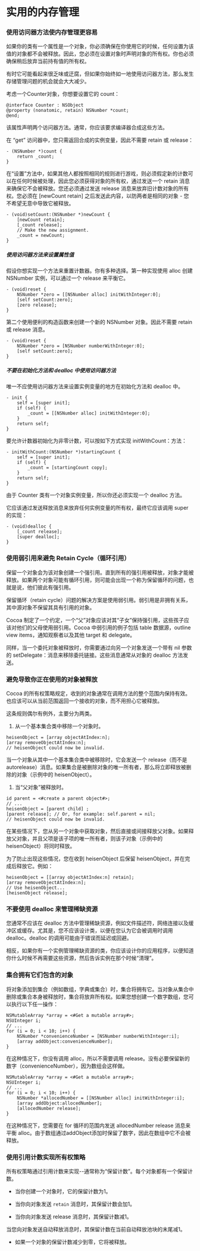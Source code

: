 # 实用的内存管理

### 使用访问器方法使内存管理更容易

如果你的类有一个属性是一个对象，你必须确保在你使用它的时候，任何设置为该值的对象都不会被释放。因此，您必须在设置对象时声明对象的所有权。你也必须确保稍后放弃当前持有值的所有权。

有时它可能看起来很乏味或迂腐，但如果你始终如一地使用访问器方法，那么发生存储管理问题的机会就会大大减少。

考虑一个Counter对象，你想要设置它的 count：

```
@interface Counter : NSObject
@property (nonatomic, retain) NSNumber *count;
@end;
```

该属性声明两个访问器方法。通常，你应该要求编译器合成这些方法。

在 “get” 访问器中，您只需返回合成的实例变量，因此不需要 retain 或 release：

```
- (NSNumber *)count {
    return _count;
}
```

在“设置”方法中，如果其他人都按照相同的规则进行游戏，则必须假定新的计数可以在任何时候被处理，因此您必须获得对象的所有权，通过发送一个 retain 消息来确保它不会被释放。您还必须通过发送 release 消息来放弃旧计数对象的所有权。您必须在 \[newCount retain\] 之后发送此内容，以防两者是相同的对象 - 您不希望无意中导致它被释放。

```
- (void)setCount:(NSNumber *)newCount {
    [newCount retain];
    [_count release];
    // Make the new assignment.
    _count = newCount;
}
```

##### 使用访问器方法来设置属性值

假设你想实现一个方法来重置计数器。你有多种选择。第一种实现使用 alloc 创建 NSNumber 实例，可以通过一个 release 来平衡它。

```
- (void)reset {
    NSNumber *zero = [[NSNumber alloc] initWithInteger:0];
    [self setCount:zero];
    [zero release];
}
```

第二个使用便利的构造函数来创建一个新的 NSNumber 对象。因此不需要 retain 或 release 消息。

```
- (void)reset {
    NSNumber *zero = [NSNumber numberWithInteger:0];
    [self setCount:zero];
}
```

##### 不要在初始化方法和 dealloc 中使用访问器方法

唯一不应使用访问器方法来设置实例变量的地方在初始化方法和 dealloc 中。

```
- init {
    self = [super init];
    if (self) {
        _count = [[NSNumber alloc] initWithInteger:0];
    }
    return self;
}
```

要允许计数器初始化为非零计数，可以按如下方式实现 initWithCount：方法：

```
- initWithCount:(NSNumber *)startingCount {
    self = [super init];
    if (self) {
        _count = [startingCount copy];
    }
    return self;
}
```

由于 Counter 类有一个对象实例变量，所以你还必须实现一个 dealloc 方法。

它应该通过发送释放消息来放弃任何实例变量的所有权，最终它应该调用 super 的实现：

```
- (void)dealloc {
    [_count release];
    [super dealloc];
}
```

### 使用弱引用来避免 Retain Cycle（循环引用）

保留一个对象会为该对象创建一个强引用。直到所有的强引用被释放，对象才能被释放。如果两个对象可能有循环引用，则可能会出现一个称为保留循环的问题，也就是说，他们彼此有强引用。

保留循环（retain cycle）问题的解决方案是使用弱引用。弱引用是非拥有关系，其中源对象不保留其具有引用的对象。

Cocoa 制定了一个约定，一个“父”对象应该对其“子女”保持强引用，这些孩子应该对他们的父母使用弱引用。Cocoa 中弱引用的例子包括 table 数据源，outline view items，通知观察者以及其他 target 和 delegate。

同样，当一个委托对象被释放时，你需要通过向另一个对象发送一个带有 nil 参数的 setDelegate：消息来移除委托链接。这些消息通常从对象的 dealloc 方法发送。

### 避免导致你正在使用的对象被释放

Cocoa 的所有权策略规定，收到的对象通常在调用方法的整个范围内保持有效。也应该可以从当前范围返回一个接收的对象，而不用担心它被释放。

这条规则偶尔有例外，主要分为两类。

1. 从一个基本集合类中移除一个对象时。

```
heisenObject = [array objectAtIndex:n];
[array removeObjectAtIndex:n];
// heisenObject could now be invalid.
```

当一个对象从其中一个基本集合类中被移除时，它会发送一个 release（而不是 autorelease）消息。如果集合是被删除对象的唯一所有者，那么将立即释放被删除的对象（示例中的 heisenObject）。

1. 当“父对象”被释放时。

```
id parent = <#create a parent object#>;
// ...
heisenObject = [parent child] ;
[parent release]; // Or, for example: self.parent = nil;
// heisenObject could now be invalid.
```

在某些情况下，您从另一个对象中获取对象，然后直接或间接释放父对象。如果释放父对象，并且父项是该子项的唯一所有者，则该子对象（示例中的 heisenObject）将同时释放。

为了防止出现这些情况，您在收到 heisenObject 后保留 heisenObject，并在完成后释放它。例如：

```
heisenObject = [[array objectAtIndex:n] retain];
[array removeObjectAtIndex:n];
// Use heisenObject...
[heisenObject release];
```

### 不要使用 dealloc 来管理稀缺资源

您通常不应该在 dealloc 方法中管理稀缺资源，例如文件描述符，网络连接以及缓冲区或缓存。尤其是，您不应该设计类，以便在您认为它会被调用时调用 dealloc。dealloc 的调用可能由于错误而延迟或回避。

相反，如果你有一个实例管理稀缺资源的类，你应该设计你的应用程序，以便知道你什么时候不再需要这些资源，然后告诉实例在那个时候“清理”。

### 集合拥有它们包含的对象

将对象添加到集合（例如数组，字典或集合）时，集合将拥有它。当对象从集合中删除或集合本身被释放时，集合将放弃所有权。如果您想创建一个数字数组，您可以执行以下任一操作：

```
NSMutableArray *array = <#Get a mutable array#>;
NSUInteger i;
// ...
for (i = 0; i < 10; i++) {
    NSNumber *convenienceNumber = [NSNumber numberWithInteger:i];
    [array addObject:convenienceNumber];
}
```

在这种情况下，你没有调用 alloc，所以不需要调用 release。没有必要保留新的数字（convenienceNumber），因为数组会这样做。

```
NSMutableArray *array = <#Get a mutable array#>;
NSUInteger i;
// ...
for (i = 0; i < 10; i++) {
    NSNumber *allocedNumber = [[NSNumber alloc] initWithInteger:i];
    [array addObject:allocedNumber];
    [allocedNumber release];
}
```

在这种情况下，您需要在 for 循环的范围内发送 allocedNumber release 消息来平衡 alloc。由于数组通过addObject添加时保留了数字，因此在数组中它不会被释放。

### 使用引用计数实现所有权策略

所有权策略通过引用计数来实现--通常称为“保留计数”。每个对象都有一个保留计数。

* 当你创建一个对象时，它的保留计数为1。

* 当你向对象发送 `retain` 消息时，其保留计数会加1。

* 当你向对象发送 release 消息时，其保留计数减1。

当您向对象发送自动释放消息时，其保留计数在当前自动释放池块的末尾减1。

* 如果一个对象的保留计数减少到零，它将被释放。



